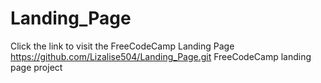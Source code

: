# Landing_Page
Click the link to visit the FreeCodeCamp Landing Page https://github.com/Lizalise504/Landing_Page.git
 FreeCodeCamp landing page project
